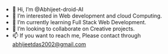 - 👋 Hi, I’m @Abhijeet-droid-AI
- 👀 I’m interested in Web development and cloud Computing.
- 🌱 I’m currently learning Full Stack Web Development.
- 💞️ I’m looking to collaborate on Creative projects.
- 📫 If you want to reach me, Please contact through abhijeetdas2002@gmail.com

<!---
Abhijeet-droid-AI/Abhijeet-droid-AI is a ✨ special ✨ repository because its `README.md` (this file) appears on your GitHub profile.
You can click the Preview link to take a look at your changes.
--->
